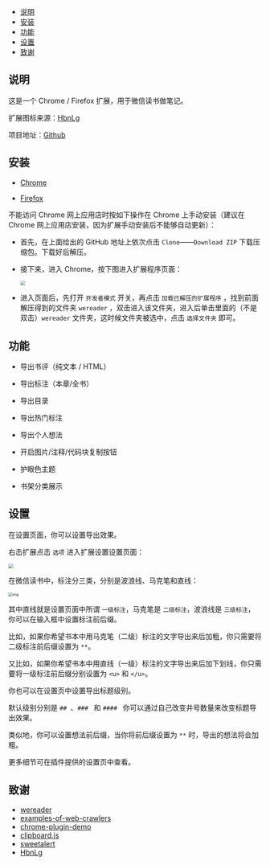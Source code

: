 - [说明](#说明)
- [安装](#安装)
- [功能](#功能)
- [设置](#设置)
- [致谢](#致谢)

## 说明

这是一个 Chrome / Firefox 扩展，用于微信读书做笔记。

扩展图标来源：[HbnLg](https://www.iconfont.cn/user/detail?spm=a313x.7781069.1998910419.dcc7d6115&userViewType=collections&uid=4451423)

项目地址：[Github](https://github.com/liuhao326/wereader)

## 安装

- [Chrome](https://chrome.google.com/webstore/detail/%E5%BE%AE%E4%BF%A1%E8%AF%BB%E4%B9%A6%E7%AC%94%E8%AE%B0%E5%8A%A9%E6%89%8B/cmlenojlebcodibpdhmklglnbaghpdcg?hl=zh-CN)

- [Firefox](https://addons.mozilla.org/zh-CN/firefox/addon/%E5%BE%AE%E4%BF%A1%E8%AF%BB%E4%B9%A6%E7%AC%94%E8%AE%B0%E5%8A%A9%E6%89%8B/)

不能访问 Chrome 网上应用店时按如下操作在 Chrome 上手动安装（建议在 Chrome 网上应用店安装，因为扩展手动安装后不能够自动更新）：

- 首先，在上面给出的 GitHub 地址上依次点击 `Clone`——`Download ZIP` 下载压缩包。下载好后解压。

- 接下来，进入 Chrome，按下图进入扩展程序页面：

  <div align = "left"><img src="https://img2020.cnblogs.com/blog/1934175/202007/1934175-20200722100925191-979517472.png" style="zoom: 60%;" /></div>

- 进入页面后，先打开 `开发者模式` 开关，再点击 `加载已解压的扩展程序` ，找到前面解压得到的文件夹 `wereader` ，双击进入该文件夹，进入后单击里面的（不是双击）`wereader` 文件夹，这时候文件夹被选中，点击 `选择文件夹` 即可。

## 功能

- 导出书评（纯文本 / HTML）

- 导出标注（本章/全书）

- 导出目录

- 导出热门标注

- 导出个人想法

- 开启图片/注释/代码块复制按钮

- 护眼色主题

- 书架分类展示

## 设置

在设置页面，你可以设置导出效果。

右击扩展点击 `选项` 进入扩展设置设置页面：

<div align = "left"><img src="https://img2020.cnblogs.com/blog/1934175/202007/1934175-20200722193445592-1098571776.png" style="zoom: 60%;" /></div>

在微信读书中，标注分三类，分别是波浪线、马克笔和直线：

<div align = "left"><img src="https://img2020.cnblogs.com/blog/1934175/202007/1934175-20200722192542713-2099612966.png" alt="img" style="zoom:50%;" /></div>

其中直线就是设置页面中所谓 `一级标注`，马克笔是 `二级标注`，波浪线是 `三级标注`，你可以在输入框中设置标注前后缀。

比如，如果你希望书本中用马克笔（二级）标注的文字导出来后加粗，你只需要将二级标注前后缀设置为 `**`。

又比如，如果你希望书本中用直线（一级）标注的文字导出来后加下划线，你只需要将一级标注前后缀分别设置为 `<u>` 和 `</u>`。

你也可以在设置页中设置导出标题级别。

默认级别分别是 `## `、`### ` 和 `#### ` 你可以通过自己改变井号数量来改变标题导出效果。

类似地，你可以设置想法前后缀，当你将前后缀设置为 `**` 时，导出的想法将会加粗。

更多细节可在插件提供的设置页中查看。

## 致谢

- [wereader](https://github.com/arry-lee/wereader)
- [examples-of-web-crawlers](https://github.com/shengqiangzhang/examples-of-web-crawlers)
- [chrome-plugin-demo](https://github.com/sxei/chrome-plugin-demo)
- [clipboard.js](https://github.com/zenorocha/clipboard.js)
- [sweetalert](https://github.com/t4t5/sweetalert)
- [HbnLg](https://www.iconfont.cn/user/detail?spm=a313x.7781069.1998910419.dcc7d6115&userViewType=collections&uid=4451423)
